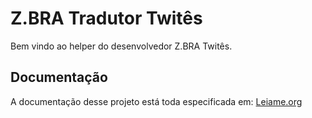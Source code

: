 # Z.BRA Tradutor Twitês
Bem vindo ao helper do desenvolvedor Z.BRA Twitês.

## Documentação
A documentação desse projeto está toda especificada em: [Leiame.org](http://56513382.leiame.org/master/index)
